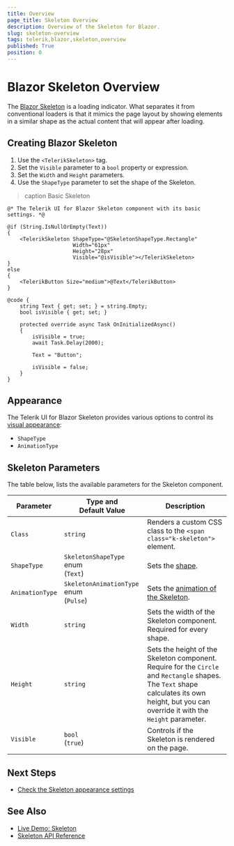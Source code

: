 ```yaml
---
title: Overview
page_title: Skeleton Overview
description: Overview of the Skeleton for Blazor.
slug: skeleton-overview
tags: telerik,blazor,skeleton,overview
published: True
position: 0
---
```


# Blazor Skeleton Overview

The <a href = "https://www.telerik.com/blazor-ui/skeleton" target="_blank">Blazor Skeleton</a> is a loading indicator. What separates it from conventional loaders is that it mimics the page layout by showing elements in a similar shape as the actual content that will appear after loading.


## Creating Blazor Skeleton

1. Use the `<TelerikSkeleton>` tag.
1. Set the `Visible` parameter to a `bool` property or expression.
1. Set the `Width` and `Height` parameters. 
1. Use the `ShapeType` parameter to set the shape of the Skeleton.

>caption Basic Skeleton

````RAZOR
@* The Telerik UI for Blazor Skeleton component with its basic settings. *@

@if (String.IsNullOrEmpty(Text))
{
    <TelerikSkeleton ShapeType="@SkeletonShapeType.Rectangle"
                     Width="61px"
                     Height="28px"
                     Visible="@isVisible"></TelerikSkeleton>
}
else
{
    <TelerikButton Size="medium">@Text</TelerikButton>
}

@code {
    string Text { get; set; } = string.Empty;
    bool isVisible { get; set; }

    protected override async Task OnInitializedAsync()
    {
        isVisible = true;
        await Task.Delay(2000);

        Text = "Button";

        isVisible = false;
    }
}
````


## Appearance

The Telerik UI for Blazor Skeleton provides various options to control its [visual appearance](slug://skeleton-appearance):

* `ShapeType`
* `AnimationType`

## Skeleton Parameters

The table below, lists the available parameters for the Skeleton component.

| Parameter | Type and Default&nbsp;Value | Description |
| --- | --- | --- |
| `Class` | `string` | Renders a custom CSS class to the `<span class="k-skeleton">` element. |
| `ShapeType` | `SkeletonShapeType` enum<br />(`Text`) | Sets the [shape](slug://skeleton-appearance#shapetype). |
| `AnimationType` | `SkeletonAnimationType` enum<br />(`Pulse`) | Sets the [animation of the Skeleton](slug://skeleton-appearance#animationtype). |
| `Width` | `string` | Sets the width of the Skeleton component. Required for every shape. |
| `Height` | `string` | Sets the height of the Skeleton component. Require for the `Circle` and `Rectangle` shapes. The `Text` shape calculates its own height, but you can override it with the `Height` parameter. |
| `Visible` | `bool`<br />(`true`) | Controls if the Skeleton is rendered on the page. |


## Next Steps

* [Check the Skeleton appearance settings](slug://skeleton-appearance)


## See Also

* [Live Demo: Skeleton](https://demos.telerik.com/blazor-ui/skeleton/overview)
* [Skeleton API Reference](/blazor-ui/api/Telerik.Blazor.Components.TelerikSkeleton)
